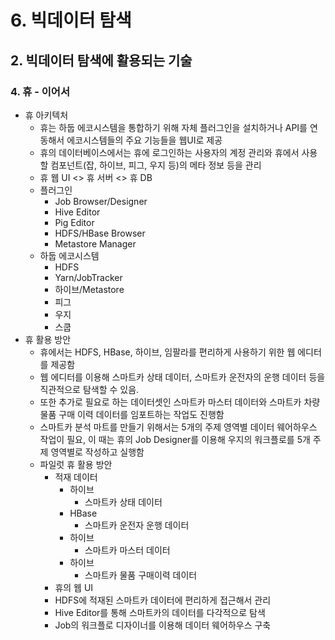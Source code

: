 # 6. 빅데이터 탐색
## 2. 빅데이터 탐색에 활용되는 기술
### 4. 휴 - 이어서
- 휴 아키텍처
  - 휴는 하둡 에코시스템을 통합하기 위해 자체 플러그인을 설치하거나 API를 연동해서 에코시스템들의 주요 기능들을 웹UI로 제공
  - 휴의 데이터베이스에서는 휴에 로그인하는 사용자의 계정 관리와 휴에서 사용할 컴포넌트(잡, 하이브, 피그, 우지 등)의 메타 정보 등을 관리
  - 휴 웹 UI <> 휴 서버 <> 휴 DB
  - 플러그인
    - Job Browser/Designer
    - Hive Editor
    - Pig Editor
    - HDFS/HBase Browser
    - Metastore Manager
  - 하둡 에코시스템
    - HDFS
    - Yarn/JobTracker
    - 하이브/Metastore
    - 피그
    - 우지
    - 스쿱
- 휴 활용 방안
  - 휴에서는 HDFS, HBase, 하이브, 임팔라를 편리하게 사용하기 위한 웹 에디터를 제공함
  - 웹 에디터를 이용해 스마트카 상태 데이터, 스마트카 운전자의 운행 데이터 등을 직관적으로 탐색할 수 있음.
  - 또한 추가로 필요로 하는 데이터셋인 스마트카 마스터 데이터와 스마트카 차량 물품 구매 이력 데이터를 임포트하는 작업도 진행함
  - 스마트카 분석 마트를 만들기 위해서는 5개의 주제 영역별 데이터 웨어하우스 작업이 필요, 이 때는 휴의 Job Designer를 이용해 우지의 워크플로를 5개 주제 영역별로 작성하고 실행함
  - 파일럿 휴 활용 방안
    - 적재 데이터
      - 하이브
        - 스마트카 상태 데이터
      - HBase
        - 스마트카 운전자 운행 데이터
      - 하이브
        - 스마트카 마스터 데이터
      - 하이브
        - 스마트카 물품 구매이력 데이터
    - 휴의 웹 UI
    - HDFS에 적재된 스마트카 데이터에 편리하게 접근해서 관리
    - Hive Editor를 통해 스마트카의 데이터를 다각적으로 탐색
    - Job의 워크플로 디자이너를 이용해 데이터 웨어하우스 구축